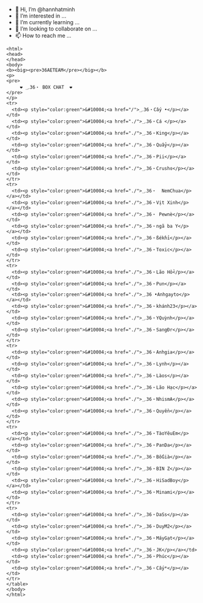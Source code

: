 - 👋 Hi, I’m @hannhatminh
- 👀 I’m interested in ...
- 🌱 I’m currently learning ...
- 💞️ I’m looking to collaborate on ...
- 📫 How to reach me ...

<!---
hannhatminh/hannhatminh is a ✨ special ✨ repository because its `README.md` (this file) appears on your GitHub profile.
You can click the Preview link to take a look at your changes.
--->
<!doctype html>
    <html>
    <head>
    </head>
    <body>
    <b><big><pre>36AETEAM</pre></big></b>
    <p>
    <pre>
         ❤ ؄36・ BOX CHAT  ❤
    </pre>
    </p>
    <tr>
      <td><p style="color:green">&#10004;<a href="/">؄36・Cấy •</p></a></td>
      <td><p style="color:green">&#10004;<a href="./">؄36・Cá </p></a></td>
      <td><p style="color:green">&#10004;<a href="./">؄36・King</p></a></td>
      <td><p style="color:green">&#10004;<a href="./">؄36・Quẩy</p></a></td>
      <td><p style="color:green">&#10004;<a href="./">؄36・Pii</p></a></td>
      <td><p style="color:green">&#10004;<a href="./">؄36・Crushɞ</p></a></td>
    </tr>
    <tr>
      <td><p style="color:green">&#10004;<a href="./">؄36・  NemChua</p></a></td>
      <td><p style="color:green">&#10004;<a href="./">؄36・Vịt Xinh</p></a></td>
      <td><p style="color:green">&#10004;<a href="./">؄36・ Pewnè</p></a></td>
      <td><p style="color:green">&#10004;<a href="./">؄36・ngã ba Y</p></a></td>
      <td><p style="color:green">&#10004;<a href="./">؄36・ßékɦỉ</p></a></td>
      <td><p style="color:green">&#10004;<a href="./">؄36・Toxic</p></a></td>
    </tr>
    <tr>
      <td><p style="color:green">&#10004;<a href="./">؄36・Lão Hổ</p></a></td>
      <td><p style="color:green">&#10004;<a href="./">؄36・Pun</p></a></td>
      <td><p style="color:green">&#10004;<a href="./">؄36 •Anhgayto</p></a></td>
      <td><p style="color:green">&#10004;<a href="./">؄36・khánh23</p></a></td>
      <td><p style="color:green">&#10004;<a href="./">؄36・YQuỳnh</p></a></td>
      <td><p style="color:green">&#10004;<a href="./">؄36・SangĐr</p></a></td>
    </tr>
    <tr>
      <td><p style="color:green">&#10004;<a href="./">؄36・Anhgia</p></a></td>
      <td><p style="color:green">&#10004;<a href="./">؄36・Lynh</p></a></td>
      <td><p style="color:green">&#10004;<a href="./">؄36・Làos</p></a></td>
      <td><p style="color:green">&#10004;<a href="./">؄36・Lão Hạc</p></a></td>
      <td><p style="color:green">&#10004;<a href="./">؄36・NhismA</p></a></td>
      <td><p style="color:green">&#10004;<a href="./">؄36・Quyền</p></a></td>
    </tr>
    <tr>
      <td><p style="color:green">&#10004;<a href="./">؄36・TàoYêuEm</p></a></td>
      <td><p style="color:green">&#10004;<a href="./">؄36・PanDa</p></a></td>
      <td><p style="color:green">&#10004;<a href="./">؄36・BốGià</p></a></td>
      <td><p style="color:green">&#10004;<a href="./">؄36・BIN Z</p></a></td>
      <td><p style="color:green">&#10004;<a href="./">؄36・HiSadBoy</p></a></td>
      <td><p style="color:green">&#10004;<a href="./">؄36・Minami</p></a></td>
    </tr>       
    <tr>
      <td><p style="color:green">&#10004;<a href="./">؄36・DaSs</p></a></td>
      <td><p style="color:green">&#10004;<a href="./">؄36・DuyM2</p></a></td>
      <td><p style="color:green">&#10004;<a href="./">؄36・MáyGạt</p></a></td>
      <td><p style="color:green">&#10004;<a href="./">؄36・JK</p></a></td>
      <td><p style="color:green">&#10004;<a href="./">؄36・Phúc</p></a></td>
      <td><p style="color:green">&#10004;<a href="./">؄36・Cấy*</p></a></td>
    </tr>
    </table>
    </body>
    </html>
